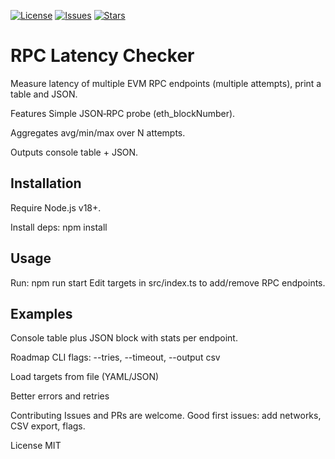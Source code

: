 [![License](https://img.shields.io/badge/license-MIT-green.svg)](./LICENSE)
[![Issues](https://img.shields.io/github/issues/snegamer/rpc-latency-checker.svg)](https://github.com/snegamer/rpc-latency-checker/issues)
[![Stars](https://img.shields.io/github/stars/snegamer/rpc-latency-checker.svg)](https://github.com/snegamer/rpc-latency-checker/stargazers)
# RPC Latency Checker
Measure latency of multiple EVM RPC endpoints (multiple attempts), print a table and JSON.

Features
Simple JSON‑RPC probe (eth_blockNumber).

Aggregates avg/min/max over N attempts.

Outputs console table + JSON.

## Installation
Require Node.js v18+.

Install deps:
npm install
## Usage
Run:
npm run start
Edit targets in src/index.ts to add/remove RPC endpoints.

## Examples
Console table plus JSON block with stats per endpoint.

Roadmap
CLI flags: --tries, --timeout, --output csv

Load targets from file (YAML/JSON)

Better errors and retries

Contributing
Issues and PRs are welcome. Good first issues: add networks, CSV export, flags.

License
MIT
